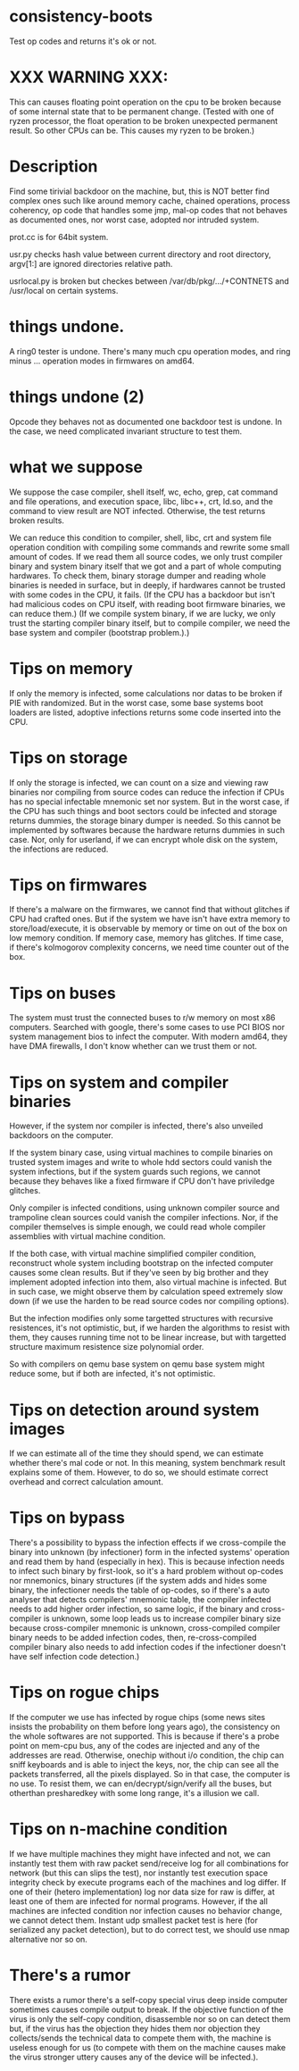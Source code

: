 # consistency-boots
Test op codes and returns it's ok or not.

# XXX WARNING XXX:
This can causes floating point operation on the cpu to be broken because of some internal state
that to be permanent change. (Tested with one of ryzen processor, the float operation to be broken
unexpected permanent result. So other CPUs can be. This causes my ryzen to be broken.)

# Description
Find some tirivial backdoor on the machine, but, this is NOT better find complex ones such like
around memory cache, chained operations, process coherency, op code that handles some jmp,
mal-op codes that not behaves as documented ones, nor worst case, adopted nor intruded system.

prot.cc is for 64bit system.

usr.py checks hash value between current directory and root directory, argv[1:] are ignored directories relative path.

usrlocal.py is broken but checkes between /var/db/pkg/.../+CONTNETS and /usr/local on certain systems.

# things undone.
A ring0 tester is undone. There's many much cpu operation modes,
and ring minus ... operation modes in firmwares on amd64.

# things undone (2)
Opcode they behaves not as documented one backdoor test is undone.
In the case, we need complicated invariant structure to test them.

# what we suppose
We suppose the case compiler, shell itself, wc, echo, grep, cat command and file operations,
and execution space, libc, libc++, crt, ld.so, and the command to view result are NOT infected.
Otherwise, the test returns broken results.

We can reduce this condition to compiler, shell, libc, crt and system file operation
condition with compiling some commands and rewrite some small amount of codes.
If we read them all source codes, we only trust compiler binary and system binary itself
that we got and a part of whole computing hardwares. To check them, binary storage dumper
and reading whole binaries is needed in surface, but in deeply, if hardwares cannot be
trusted with some codes in the CPU, it fails. (If the CPU has a backdoor but isn't had
malicious codes on CPU itself, with reading boot firmware binaries, we can reduce them.)
(If we compile system binary, if we are lucky, we only trust the starting compiler binary
itself, but to compile compiler, we need the base system and compiler (bootstrap problem.).)

# Tips on memory
If only the memory is infected, some calculations nor datas to be broken if PIE with randomized.
But in the worst case, some base systems boot loaders are listed, adoptive infections returns
some code inserted into the CPU.

# Tips on storage
If only the storage is infected, we can count on a size and viewing raw binaries nor compiling
from source codes can reduce the infection if CPUs has no special infectable mnemonic set nor
system. But in the worst case, if the CPU has such things and boot sectors could be infected
and storage returns dummies, the storage binary dumper is needed. So this cannot be implemented
by softwares because the hardware returns dummies in such case.
Nor, only for userland, if we can encrypt whole disk on the system, the infections are reduced.

# Tips on firmwares
If there's a malware on the firmwares, we cannot find that without glitches if CPU had crafted ones.
But if the system we have isn't have extra memory to store/load/execute, it is observable by
memory or time on out of the box on low memory condition.
If memory case, memory has glitches. If time case, if there's
kolmogorov complexity concerns, we need time counter out of the box.

# Tips on buses
The system must trust the connected buses to r/w memory on most x86 computers.
Searched with google, there's some cases to use PCI BIOS nor system management bios to infect the computer.
With modern amd64, they have DMA firewalls, I don't know whether can we trust them or not.

# Tips on system and compiler binaries
However, if the system nor compiler is infected, there's also unveiled backdoors on the computer.

If the system binary case, using virtual machines to compile
binaries on trusted system images and write to whole hdd sectors could vanish the system infections,
but if the system guards such regions, we cannot because they behaves like a fixed firmware if
CPU don't have priviledge glitches.

Only compiler is infected conditions, using unknown compiler source and trampoline clean sources
could vanish the compiler infections. Nor, if the compiler themselves is simple enough,
we could read whole compiler assemblies with virtual machine condition.

If the both case, with virtual machine simplified compiler condition, reconstruct whole system
including bootstrap on the infected computer causes some clean results. But if they've seen by
big brother and they implement adopted infection into them, also virtual machine is infected.
But in such case, we might observe them by calculation speed extremely slow down
(if we use the harden to be read source codes nor compiling options).

But the infection modifies only some targetted structures with recursive resistences,
it's not optimistic, but, if we harden the algorithms to resist with them, they causes
running time not to be linear increase, but with targetted structure maximum resistence
size polynomial order.

So with compilers on qemu base system on qemu base system might reduce some, but if both are infected, it's not optimistic.

# Tips on detection around system images
If we can estimate all of the time they should spend, we can estimate whether there's mal code or not. In this meaning, system benchmark result explains some of them. However, to do so, we should estimate correct overhead and correct calculation amount.

# Tips on bypass
There's a possibility to bypass the infection effects if we cross-compile the binary into unknown (by infectioner)
form in the infected systems' operation and read them by hand (especially in hex).
This is because infection needs to infect such binary by first-look, so it's a hard problem without op-codes nor mnemonics,
binary structures (if the system adds and hides some binary, the infectioner needs the table of op-codes, so if there's
a auto analyser that detects compilers' mnemonic table, the compiler infected needs to add higher order infection,
so same logic, if the binary and cross-compiler is unknown, some loop leads us to increase compiler binary size
because cross-compiler mnemonic is unknown, cross-compiled compiler binary needs to be added infection codes, then,
re-cross-compiled compiler binary also needs to add infection codes if the infectioner doesn't have self infection
code detection.)

# Tips on rogue chips
If the computer we use has infected by rogue chips (some news sites insists the probability on them before long years ago),
the consistency on the whole softwares are not supported. This is because if there's a probe point on mem-cpu bus,
any of the codes are injected and any of the addresses are read. Otherwise, onechip without i/o condition, the chip can
sniff keyboards and is able to inject the keys, nor, the chip can see all the packets transferred, all the pixels displayed.
So in that case, the computer is no use. To resist them, we can en/decrypt/sign/verify all the buses, but otherthan presharedkey
with some long range, it's a illusion we call.

# Tips on n-machine condition
If we have multiple machines they might have infected and not, we can instantly test them with raw packet send/receive log for all combinations for network (but this can slips the test), nor instantly test execution space integrity check by execute programs each of the machines and log differ.
If one of their (hetero implementation) log nor data size for raw is differ, at least one of them are infected for normal programs.
However, if the all machines are infected condition nor infection causes no behavior change, we cannot detect them.
Instant udp smallest packet test is here (for serialized any packet detection), but to do correct test, we should use nmap alternative nor so on.

# There's a rumor
There exists a rumor there's a self-copy special virus deep inside computer sometimes causes compile output to break. If the objective function of the virus is only the self-copy condition, disassemble nor so on can detect them but, if the virus has the objection they hides them nor objection they collects/sends the technical data to compete them with, the machine is useless enough for us (to compete with them on the machine causes make the virus stronger uttery causes any of the device will be infected.).

